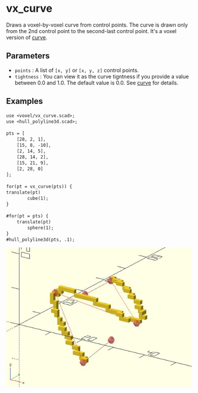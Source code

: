 # vx_curve

Draws a voxel-by-voxel curve from control points. The curve is drawn only from the 2nd control point to the second-last control point. It's a voxel version of [curve](https://openhome.cc/eGossip/OpenSCAD/lib2x-curve.html). 

## Parameters

- `points` : A list of `[x, y]` or `[x, y, z]` control points.
- `tightness` : You can view it as the curve tigntness if you provide a value between 0.0 and 1.0. The default value is 0.0. See [curve](https://openhome.cc/eGossip/OpenSCAD/lib2x-curve.html) for details.

## Examples

    use <voxel/vx_curve.scad>;
    use <hull_polyline3d.scad>;

    pts = [
        [28, 2, 1],
        [15, 8, -10],
        [2, 14, 5],
        [28, 14, 2],
        [15, 21, 9],
        [2, 28, 0]
    ];

    for(pt = vx_curve(pts)) {
    translate(pt)
            cube(1);
    }

    #for(pt = pts) {
        translate(pt)
            sphere(1);
    }
    #hull_polyline3d(pts, .1);  

![vx_curve](images/lib2x-vx_curve-1.JPG)
